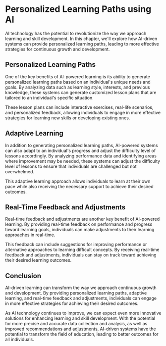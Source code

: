 Personalized Learning Paths using AI
=================================================================================================

AI technology has the potential to revolutionize the way we approach learning and skill development. In this chapter, we'll explore how AI-driven systems can provide personalized learning paths, leading to more effective strategies for continuous growth and development.

Personalized Learning Paths
---------------------------

One of the key benefits of AI-powered learning is its ability to generate personalized learning paths based on an individual's unique needs and goals. By analyzing data such as learning style, interests, and previous knowledge, these systems can generate customized lesson plans that are tailored to an individual's specific situation.

These lesson plans can include interactive exercises, real-life scenarios, and personalized feedback, allowing individuals to engage in more effective strategies for learning new skills or developing existing ones.

Adaptive Learning
-----------------

In addition to generating personalized learning paths, AI-powered systems can also adapt to an individual's progress and adjust the difficulty level of lessons accordingly. By analyzing performance data and identifying areas where improvement may be needed, these systems can adjust the difficulty level of lessons to ensure that individuals are challenged but not overwhelmed.

This adaptive learning approach allows individuals to learn at their own pace while also receiving the necessary support to achieve their desired outcomes.

Real-Time Feedback and Adjustments
----------------------------------

Real-time feedback and adjustments are another key benefit of AI-powered learning. By providing real-time feedback on performance and progress toward learning goals, individuals can make adjustments to their learning approaches in real-time.

This feedback can include suggestions for improving performance or alternative approaches to learning difficult concepts. By receiving real-time feedback and adjustments, individuals can stay on track toward achieving their desired learning outcomes.

Conclusion
----------

AI-driven learning can transform the way we approach continuous growth and development. By providing personalized learning paths, adaptive learning, and real-time feedback and adjustments, individuals can engage in more effective strategies for achieving their desired outcomes.

As AI technology continues to improve, we can expect even more innovative solutions for enhancing learning and skill development. With the potential for more precise and accurate data collection and analysis, as well as improved recommendations and adjustments, AI-driven systems have the potential to transform the field of education, leading to better outcomes for all individuals.
